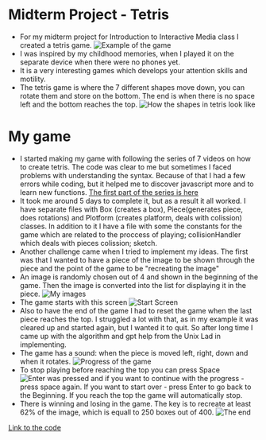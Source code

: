 # Midterm Project - Tetris
* For my midterm project for Introduction to Interactive Media class I created a tetris game.
![Example of the game](https://github.com/lizadat/Intro_to_IM/blob/76c84db182443ca42269a9df03cea921b0f075b9/MidTerm_P/GameExample.png)
* I was inspired by my childhood memories, when I played it on the separate device when there were no phones yet.
* It is a very interesting games which develops your attention skills and motility.
* The tetris game is where the 7 different shapes move down, you can rotate them and store on the bottom. The end is when there is no space left and the bottom reaches the top.
![How the shapes in tetris look like](https://github.com/lizadat/Intro_to_IM/blob/bc499a9d7ff83fc0d797d8ec9207f582b1b87826/MidTerm_P/TetrisShapes.png)
# My game
* I started making my game with following the series of 7 videos on how to create tetris. The code was clear to me but sometimes I faced problems with understanding the syntax. Because of that I had a few errors while coding, but it helped me to discover javascript more and to learn new functions.
[The first part of the series is here](https://www.youtube.com/watch?v=Wcb0_Q9r6i4)
* It took me around 5 days to complete it, but as a result it all worked. I have separate files with Box (creates a box), Piece(generates piece, does rotations) and Plotform (creates platform, deals with colission) classes. In addition to it I have a file with some the constants for the game which are related to the proccess of playing; collisionHandler which deals with pieces colission; sketch.
* Another challenge came when I tried to implement my ideas. The first was that I wanted to have a piece of the image to be shown through the piece and the point of the game to be "recreating the image"
* An image is randomly chosen out of 4 and shown in the beginning of the game. Then the image is converted into the list for displaying it in the piece.
![My images](https://github.com/lizadat/Intro_to_IM/blob/264515f82aaa1037995f522a5113c61f0069a8b8/MidTerm_P/images.png)
* The game starts with this screen
![Start Screen](https://github.com/lizadat/Intro_to_IM/blob/264515f82aaa1037995f522a5113c61f0069a8b8/MidTerm_P/startScreen.png)
* Also to have the end of the game I had to reset the game when the last piece reaches the top. I struggled a lot with that, as in my example it was cleared up and started again, but I wanted it to quit. So after long time I came up with the algorithm and gpt help from the Unix Lad in implementing.
* The game has a sound: when the piece is moved left, right, down and when it rotates.
![Progress of the game](https://github.com/lizadat/Intro_to_IM/blob/264515f82aaa1037995f522a5113c61f0069a8b8/MidTerm_P/progress1.png)
* To stop playing before reaching the top you can press Space 
![Enter was pressed](https://github.com/lizadat/Intro_to_IM/blob/264515f82aaa1037995f522a5113c61f0069a8b8/MidTerm_P/progress2_enter.png) and if you want to continue with the progress - press space again. If you want to start over - press Enter to go back to the Beginning. If you reach the top the game will automatically stop.
* There is winning and losing in the game. The key is to recreate at least 62% of the image, which is equall to 250 boxes out of 400.
![The end](https://github.com/lizadat/Intro_to_IM/blob/264515f82aaa1037995f522a5113c61f0069a8b8/MidTerm_P/progress3_AutoEnd.png)

[Link to the code](https://editor.p5js.org/lizadat/sketches/152VYqEfx)
